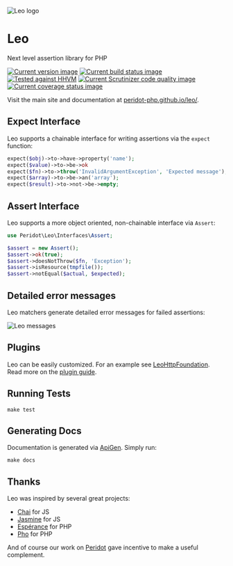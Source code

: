 ![Leo logo][logo-image]

[logo-image]: https://raw.github.com/peridot-php/leo/master/leo.png "Leo logo"

# Leo

Next level assertion library for PHP

[![Current version image][version-image]][current version]
[![Current build status image][build-image]][current build status]
[![Tested against HHVM][hhvm-image]][current hhvm build status]
[![Current Scrutinizer code quality image][scrutinizer-image]][current scrutinizer code quality]
[![Current coverage status image][coverage-image]][current coverage status]

[build-image]: https://img.shields.io/travis/peridot-php/leo/master.svg?style=flat-square "Current build status for the master branch"
[coverage-image]: https://img.shields.io/codecov/c/github/peridot-php/leo/master.svg?style=flat-square "Current test coverage for the master branch"
[current build status]: https://travis-ci.org/peridot-php/leo
[current coverage status]: https://codecov.io/github/peridot-php/leo
[current hhvm build status]: http://hhvm.h4cc.de/package/peridot-php/leo
[current scrutinizer code quality]: https://scrutinizer-ci.com/g/peridot-php/leo/?branch=master
[current version]: https://packagist.org/packages/peridot-php/leo
[hhvm-image]: https://img.shields.io/hhvm/peridot-php/leo/master.svg?style=flat-square "Tested against HHVM"
[scrutinizer-image]: https://img.shields.io/scrutinizer/g/peridot-php/leo/master.svg?style=flat-square "Current Scrutinizer code quality for the master branch"
[version-image]: https://img.shields.io/packagist/v/peridot-php/leo.svg?style=flat-square "This project uses semantic versioning"

Visit the main site and documentation at [peridot-php.github.io/leo/](http://peridot-php.github.io/leo/).

## Expect Interface

Leo supports a chainable interface for writing assertions via the `expect`
function:

```php
expect($obj)->to->have->property('name');
expect($value)->to->be->ok
expect($fn)->to->throw('InvalidArgumentException', 'Expected message');
expect($array)->to->be->an('array');
expect($result)->to->not->be->empty;
```

## Assert Interface

Leo supports a more object oriented, non-chainable interface via `Assert`:

```php
use Peridot\Leo\Interfaces\Assert;

$assert = new Assert();
$assert->ok(true);
$assert->doesNotThrow($fn, 'Exception');
$assert->isResource(tmpfile());
$assert->notEqual($actual, $expected);
```

## Detailed error messages

Leo matchers generate detailed error messages for failed assertions:

![Leo messages][error-message-image]

[error-message-image]: https://raw.github.com/peridot-php/leo/master/message.png "Leo messages"

## Plugins

Leo can be easily customized. For an example see [LeoHttpFoundation]. Read more
on the [plugin guide].

[leohttpfoundation]: https://github.com/peridot-php/leo-http-foundation
[plugin guide]: http://peridot-php.github.io/leo/plugins.html

## Running Tests

    make test

## Generating Docs

Documentation is generated via [ApiGen]. Simply run:

    make docs

[apigen]: http://apigen.org/

## Thanks

Leo was inspired by several great projects:

- [Chai] for JS
- [Jasmine] for JS
- [Espérance] for PHP
- [Pho] for PHP

And of course our work on [Peridot] gave incentive to make a useful complement.

[chai]: http://chaijs.com/
[espérance]: https://github.com/esperance/esperance
[jasmine]: http://jasmine.github.io/
[peridot]: http://peridot-php.github.io/
[pho]: https://github.com/danielstjules/pho

